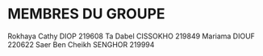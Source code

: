 # MEMBRES DU GROUPE 

Rokhaya Cathy DIOP 219608
Ta Dabel CISSOKHO  219849
Mariama DIOUF  220622
Saer Ben Cheikh SENGHOR  219994
